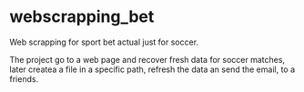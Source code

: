 # webscrapping_bet
Web scrapping for sport bet actual just for soccer.


The project go to a web page and recover fresh data for soccer matches, later createa  a file in a specific path, refresh the data an send the email, to a friends.


